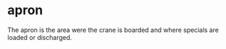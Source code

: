 # apron
The apron is the area were the crane is boarded and where specials are loaded or discharged.
